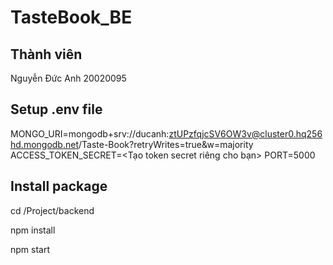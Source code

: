 # TasteBook_BE

## Thành viên

Nguyễn Đức Anh 20020095

## Setup .env file
<!-- Tạo file .env (Project/backend/.env) -->
<!-- Ví dụ bạn lưu dự án vào thư mục Project và backend được lưu trong folder backend -->
MONGO_URI=mongodb+srv://ducanh:ztUPzfqjcSV6OW3v@cluster0.hq256hd.mongodb.net/Taste-Book?retryWrites=true&w=majority
ACCESS_TOKEN_SECRET=<Tạo token secret riêng cho bạn>
PORT=5000

## Install package 
<!-- Sử dụng lệnh cd chuyển đến thư mục gốc của backend -->
cd /Project/backend  
<!-- Ví dụ bạn lưu dự án vào thư mục Project và backend được lưu trong folder backend -->

<!-- Khi bạn đã ở trong thư mục gốc của dự án, chạy lệnh sau -->
npm install 
<!-- Lệnh này sẽ tự động tải xuống và cài đặt tất cả các thư viện và gói phụ thuộc
được định nghĩa trong package.json vào thư mục node_modules trong dự án của bạn. -->

<!-- Chạy lệnh dưới để chạy backend -->
npm start
<!-- Backend sẽ chạy ở http://localhost:5000/ -->